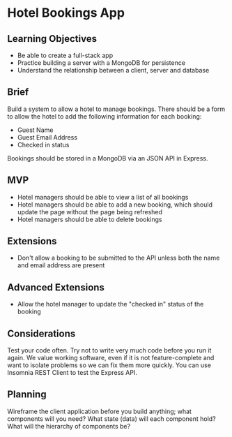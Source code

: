# Hotel Bookings App

## Learning Objectives

- Be able to create a full-stack app
- Practice building a server with a MongoDB for persistence
- Understand the relationship between a client, server and database

## Brief

Build a system to allow a hotel to manage bookings. There should be a form to allow the hotel to add the following information for each booking:

- Guest Name
- Guest Email Address
- Checked in status

Bookings should be stored in a MongoDB via an JSON API in Express.

## MVP

- Hotel managers should be able to view a list of all bookings
- Hotel managers should be able to add a new booking, which should update the page without the page being refreshed
- Hotel managers should be able to delete bookings

## Extensions

- Don't allow a booking to be submitted to the API unless both the name and email address are present

## Advanced Extensions

- Allow the hotel manager to update the "checked in" status of the booking

## Considerations

Test your code often. Try not to write very much code before you run it again. We value working software, even if it is not feature-complete and want to isolate problems so we can fix them more quickly. You can use Insomnia REST Client to test the Express API.

## Planning

Wireframe the client application before you build anything; what components will you need? What state (data) will each component hold? What will the hierarchy of components be?
